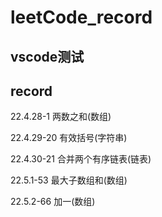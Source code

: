 # leetCode_record

## vscode测试

## record

22.4.28-1  两数之和(数组)

22.4.29-20 有效括号(字符串)

22.4.30-21 合并两个有序链表(链表)

22.5.1-53  最大子数组和(数组)

22.5.2-66  加一(数组)
